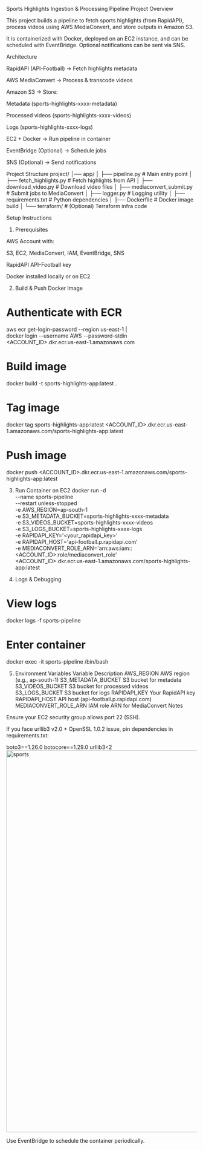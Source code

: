  Sports Highlights Ingestion & Processing Pipeline
 Project Overview

This project builds a pipeline to fetch sports highlights (from RapidAPI), process videos using AWS MediaConvert, and store outputs in Amazon S3.

It is containerized with Docker, deployed on an EC2 instance, and can be scheduled with EventBridge. Optional notifications can be sent via SNS.

 Architecture

RapidAPI (API-Football) → Fetch highlights metadata

AWS MediaConvert → Process & transcode videos

Amazon S3 → Store:

Metadata (sports-highlights-xxxx-metadata)

Processed videos (sports-highlights-xxxx-videos)

Logs (sports-highlights-xxxx-logs)

EC2 + Docker → Run pipeline in container

EventBridge (Optional) → Schedule jobs

SNS (Optional) → Send notifications

 Project Structure
project/
│── app/
│   ├── pipeline.py              # Main entry point
│   ├── fetch_highlights.py      # Fetch highlights from API
│   ├── download_video.py        # Download video files
│   ├── mediaconvert_submit.py   # Submit jobs to MediaConvert
│   ├── logger.py                # Logging utility
│   ├── requirements.txt         # Python dependencies
│   ├── Dockerfile               # Docker image build
│
└── terraform/                   # (Optional) Terraform infra code

 Setup Instructions
1. Prerequisites

AWS Account with:

S3, EC2, MediaConvert, IAM, EventBridge, SNS

RapidAPI API-Football
 key

Docker installed locally or on EC2

2. Build & Push Docker Image
# Authenticate with ECR
aws ecr get-login-password --region us-east-1 | \
  docker login --username AWS --password-stdin <ACCOUNT_ID>.dkr.ecr.us-east-1.amazonaws.com

# Build image
docker build -t sports-highlights-app:latest .

# Tag image
docker tag sports-highlights-app:latest <ACCOUNT_ID>.dkr.ecr.us-east-1.amazonaws.com/sports-highlights-app:latest

# Push image
docker push <ACCOUNT_ID>.dkr.ecr.us-east-1.amazonaws.com/sports-highlights-app:latest

3. Run Container on EC2
docker run -d \
  --name sports-pipeline \
  --restart unless-stopped \
  -e AWS_REGION=ap-south-1 \
  -e S3_METADATA_BUCKET=sports-highlights-xxxx-metadata \
  -e S3_VIDEOS_BUCKET=sports-highlights-xxxx-videos \
  -e S3_LOGS_BUCKET=sports-highlights-xxxx-logs \
  -e RAPIDAPI_KEY='<your_rapidapi_key>' \
  -e RAPIDAPI_HOST='api-football.p.rapidapi.com' \
  -e MEDIACONVERT_ROLE_ARN='arn:aws:iam::<ACCOUNT_ID>:role/mediaconvert_role' \
  <ACCOUNT_ID>.dkr.ecr.us-east-1.amazonaws.com/sports-highlights-app:latest

4. Logs & Debugging
# View logs
docker logs -f sports-pipeline

# Enter container
docker exec -it sports-pipeline /bin/bash

5. Environment Variables
Variable	Description
AWS_REGION	AWS region (e.g., ap-south-1)
S3_METADATA_BUCKET	S3 bucket for metadata
S3_VIDEOS_BUCKET	S3 bucket for processed videos
S3_LOGS_BUCKET	S3 bucket for logs
RAPIDAPI_KEY	Your RapidAPI key
RAPIDAPI_HOST	API host (api-football.p.rapidapi.com)
MEDIACONVERT_ROLE_ARN	IAM role ARN for MediaConvert
 Notes

Ensure your EC2 security group allows port 22 (SSH).

If you face urllib3 v2.0 + OpenSSL 1.0.2 issue, pin dependencies in requirements.txt:

boto3==1.26.0
botocore==1.29.0
urllib3<2
<img width="2210" height="1010" alt="sports" src="https://github.com/user-attachments/assets/c04bad20-f1b6-41b6-9c5f-2170b65c8f97" />


Use EventBridge to schedule the container periodically.


